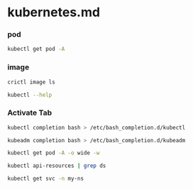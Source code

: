 # kubernetes.md
### pod
```bash
kubectl get pod -A
```
### image
```bash
crictl image ls
```
```bash
kubectl --help
```
### Activate Tab
```bash
kubectl completion bash > /etc/bash_completion.d/kubectl
```
```bash
kubeadm completion bash > /etc/bash_completion.d/kubeadm
```
```bash
kubectl get pod -A -o wide -w
```
```bash
kubectl api-resources | grep ds
```
```bash
kubectl get svc -n my-ns
```
